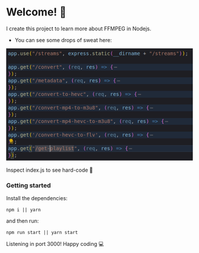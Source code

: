 # Welcome! 👋

I create this project to learn more about FFMPEG
in Nodejs.

- You can see some drops of sweat here:
<img src="./image.png" />

Inspect index.js to see hard-code 🧐

### Getting started
Install the dependencies:
```
npm i || yarn
```
and then run:
```
npm run start || yarn start
```

Listening in port 3000!
Happy coding 💻
